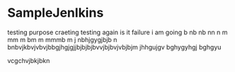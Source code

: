 # SampleJenlkins
testing purpose craeting
testing again is it failure i am going
 b nb nb nn n m mm m bm m mmmb m j
nbhjgygjbjb n bnbvjkbvjvbvjbbgjhgjgjjbjbjbjbvvjbjbvjvbjbjm jhhgujgv
bghygyhgj
bghgyu

vcgchvjbkjbkn
